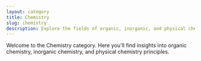 ```yaml
---
layout: category
title: Chemistry
slug: chemistry
description: Explore the fields of organic, inorganic, and physical chemistry.
---
```


Welcome to the Chemistry category. Here you'll find insights into organic chemistry, inorganic chemistry, and physical chemistry principles.
